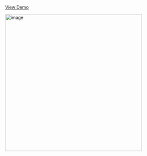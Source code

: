 [View Demo](https://upload-image-dipayan.vercel.app/)

<img width="438" alt="image" src="https://github.com/dipayanmaji/upload-image/assets/121128467/aedbc8fe-936c-4faf-a796-4723e34d7a95">
